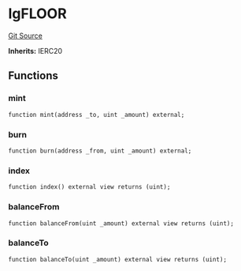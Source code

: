 # IgFLOOR
[Git Source](https://github.com/FloorDAO/floor-v2/blob/445b96358cc205e432e359914c1681c0f44048b0/src/interfaces/legacy/IgFLOOR.sol)

**Inherits:**
IERC20


## Functions
### mint


```solidity
function mint(address _to, uint _amount) external;
```

### burn


```solidity
function burn(address _from, uint _amount) external;
```

### index


```solidity
function index() external view returns (uint);
```

### balanceFrom


```solidity
function balanceFrom(uint _amount) external view returns (uint);
```

### balanceTo


```solidity
function balanceTo(uint _amount) external view returns (uint);
```

